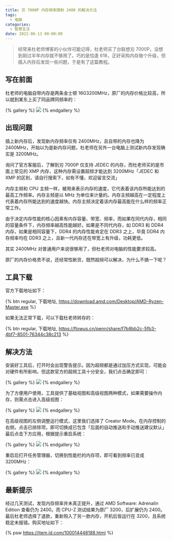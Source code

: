 ```yaml
---
title: 刃 7000P 内存频率限制 2400 的解决方法
tags:
  - 电脑
categories:
  - 智慧生活
date: 2022-06-13 00:00:00
---
```


> 经常来杜老师博客的小伙伴可能记得，杜老师买了台联想刃 7000P，没想到刚过半年内存就不够用了。巧的是恰逢 618，正好采购内存做个升级，但插入内存后发现一些问题，于是有了这篇教程。

<!-- more -->

## 写在前面

杜老师的电脑自带内存是两条金士顿 16G3200MHz，原厂的内存价格比较高，所以就到某东上买了同品牌同频率的：

{% gallery %}
![](https://cdn.dusays.com/2022/06/473-1.jpg/1)
{% endgallery %}

## 出现问题

插上新内存后，发现新内存频率仅有 2400MHz，且自带的内存也降为 2400MHz，开始以为是新内存问题，杜老师在另外一台电脑上测试新内存发现确实是 3200MHz。

询问了官方客服后，了解到刃 7000P 仅支持 JEDEC 的内存，而杜老师买的是市面上常见的 XMP 内存，这种内存需设置超频才能达到 3200MHz「JEDEC 和 XMP 的区别，请自行搜索下，如有不懂，欢迎留言交流」

内存主频和 CPU 主频一样，被用来表示内存的速度，它代表着该内存所能达到的最高工作频率。内存主频是以 MHz 为单位来计量的。内存主频越高在一定程度上代表着内存所能达到的速度越快。内存主频决定着该内存最高能在什么样的频率正常工作。

由于决定内存性能的核心因素有内存容量、带宽、频率，而如果在同代内存，相同的容量条件下，内存频率越高性能越好。如果是不同代内存，如 DDR3 和 DDR4 内存，如果是相同容量下，DDR4 的内存性能肯定在 DDR3 之上，毕竟 DDR4 内存频率均在 DDR3 之上，且新一代内存还在带宽上有升级，功耗更低。

其实 2400MHz 对普通用户来说很够用了，但杜老师对电脑的性能要求较高。

原厂的内存价格贵不说，还经常性断货，既然超频可以解决，为什么不搞一下呢？

## 工具下载

官方下载地址如下：

{% btn regular, 下载地址, https://download.amd.com/Desktop/AMD-Ryzen-Master.exe %}

如果无法正常下载，可以下载杜老师转存的：

{% btn regular, 下载地址, https://flowus.cn/penn/share/f7b8bb2c-5fb3-4bf7-8501-76344c38c213 %}

## 解决方法

安装好工具后，打开时会出现警告提示。因为超频都是通过加压方式实现，可能会对硬件有所影响，但这款官方的超频工具十分安全，我们点击确定即可：

{% gallery %}
![](https://cdn.dusays.com/2022/06/473-2.jpg/1)
{% endgallery %}

为了方便用户使用，工具提供了基础视图和高级视图两种模式，如果需要操作内存，则需点击进入高级视图：

{% gallery %}
![](https://cdn.dusays.com/2022/06/473-3.jpg/1)
{% endgallery %}

在高级视图的左侧调整运行模式，这里我们选择了 Creator Mode。在内存控制的右侧，点击已排除项，即可切换成已包含「后面的自动推送和手动推送建议默认」最后点击下方应用，根据提示重启系统：

{% gallery %}
![](https://cdn.dusays.com/2022/06/473-4.jpg/1)
{% endgallery %}

重启后打开任务管理器，切换到性能栏的内存项，即可看到频率已变成 3200MHz：

{% gallery %}
![](https://cdn.dusays.com/2022/06/473-5.jpg/1)
{% endgallery %}

## 最新提示

经过几天测试，发现内存频率并未真正提升，通过 AMD Software: Adrenalin Edition 查看仍为 2400。而 CPU-Z 测试结果为原厂 3200，后扩展仍为 2400。最后杜老师选择了退款，重新购入了另一款内存，开机后皆运行在 3200，且系统稳定未报错。购买地址如下：

{% psw https://item.jd.com/100014448188.html %}